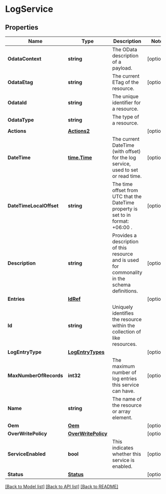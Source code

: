 # LogService

## Properties
Name | Type | Description | Notes
------------ | ------------- | ------------- | -------------
**OdataContext** | **string** | The OData description of a payload. | [optional] 
**OdataEtag** | **string** | The current ETag of the resource. | [optional] 
**OdataId** | **string** | The unique identifier for a resource. | 
**OdataType** | **string** | The type of a resource. | 
**Actions** | [**Actions2**](Actions_2.md) |  | [optional] 
**DateTime** | [**time.Time**](time.Time.md) | The current DateTime (with offset) for the log service, used to set or read time. | [optional] 
**DateTimeLocalOffset** | **string** | The time offset from UTC that the DateTime property is set to in format: +06:00 . | [optional] 
**Description** | **string** | Provides a description of this resource and is used for commonality  in the schema definitions. | [optional] 
**Entries** | [**IdRef**](idRef.md) |  | [optional] 
**Id** | **string** | Uniquely identifies the resource within the collection of like resources. | 
**LogEntryType** | [**LogEntryTypes**](LogEntryTypes.md) |  | [optional] 
**MaxNumberOfRecords** | **int32** | The maximum number of log entries this service can have. | [optional] 
**Name** | **string** | The name of the resource or array element. | 
**Oem** | [**Oem**](Oem.md) |  | [optional] 
**OverWritePolicy** | [**OverWritePolicy**](OverWritePolicy.md) |  | [optional] 
**ServiceEnabled** | **bool** | This indicates whether this service is enabled. | [optional] 
**Status** | [**Status**](Status.md) |  | [optional] 

[[Back to Model list]](../README.md#documentation-for-models) [[Back to API list]](../README.md#documentation-for-api-endpoints) [[Back to README]](../README.md)


